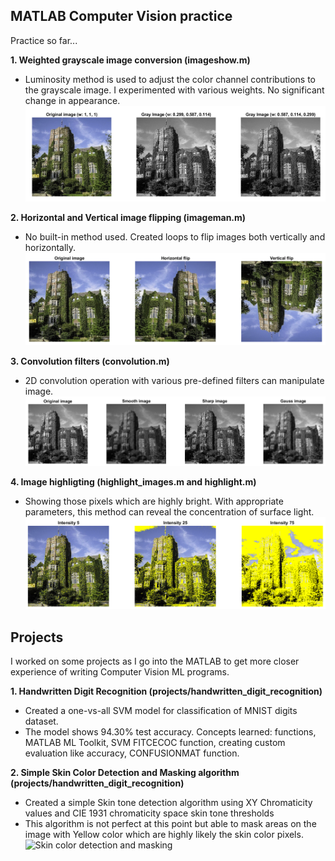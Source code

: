 MATLAB Computer Vision practice
------
Practice so far...

**1. Weighted grayscale image conversion (imageshow.m)**
- Luminosity method is used to adjust the color channel contributions to the grayscale image. I experimented with various weights. No significant change in appearance.
![Grayscale Image Conversion](output//weighted_grayscale_conversion.png)

**2. Horizontal and Vertical image flipping (imageman.m)**
- No built-in method used. Created loops to flip images both vertically and horizontally.
![Image vertical and horizontal flip](output//flipping.png)

**3. Convolution filters (convolution.m)**
- 2D convolution operation with various pre-defined filters can manipulate image.
![Image convolutional filters](output//convolution_filter.png)

**4. Image highligting (highlight_images.m and highlight.m)**
- Showing those pixels which are highly bright. With appropriate parameters, this method can reveal the concentration of surface light.
![Image highlighting](output//highlighting.png)

Projects
---
I worked on some projects as I go into the MATLAB to get more closer experience of writing Computer Vision ML programs.

**1. Handwritten Digit Recognition (projects/handwritten_digit_recognition)**
- Created a one-vs-all SVM model for classification of MNIST digits dataset.
- The model shows 94.30% test accuracy. Concepts learned: functions, MATLAB ML Toolkit, SVM FITCECOC function, creating custom evaluation like accuracy, CONFUSIONMAT function. 

**2. Simple Skin Color Detection and Masking algorithm (projects/handwritten_digit_recognition)**
- Created a simple Skin tone detection algorithm using XY Chromaticity values and CIE 1931 chromaticity space skin tone thresholds
- This algorithm is not perfect at this point but able to mask areas on the image with Yellow color which are highly likely the skin color pixels.
![Skin color detection and masking](output//skin_color_detection.png)